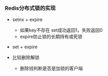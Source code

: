 ### Redis分布式锁的实现
- setnx + expire
  - 如果key不存在 set成功返回1，失败返回0
  - expire防止锁的长期持有或死锁

- set + expire
- 比较删除解锁
  - 删除钱判断是否是加锁的客户端